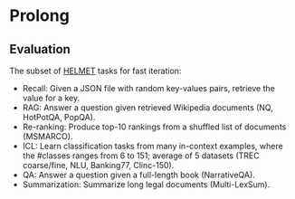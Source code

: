 # Prolong

## Evaluation
The subset of [HELMET](https://arxiv.org/pdf/2410.02694) tasks for fast iteration:
* Recall: Given a JSON file with random key-values pairs, retrieve the value for a key.
* RAG: Answer a question given retrieved Wikipedia documents (NQ, HotPotQA, PopQA).
* Re-ranking: Produce top-10 rankings from a shuffled list of documents (MSMARCO).
* ICL: Learn classification tasks from many in-context examples, where the #classes ranges from 6 to 151; average of 5 datasets (TREC coarse/fine, NLU, Banking77, Clinc-150).
* QA: Answer a question given a full-length book (NarrativeQA).
* Summarization: Summarize long legal documents (Multi-LexSum).
